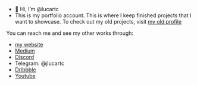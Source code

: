 - 👋 Hi, I’m @lucartc
- This is my portfolio account. This is where I keep finished projects that I want to showcase. To check out my old projects, visit [my old profile](https://github.com/jlucartc)

You can reach me and see my other works through:
- [my website](https://portfolio.jlucartc.tech)
- [Medium](https://medium.com/@jlucartc)
- [Discord](http://discordapp.com/users/265658535461912595)
- Telegram: @jlucartc
- [Dribbble](https://dribbble.com/jlucartc)
- [Youtube](https://www.youtube.com/@lrtccoding)

<!---
lucartc/lucartc is a ✨ special ✨ repository because its `README.md` (this file) appears on your GitHub profile.
You can click the Preview link to take a look at your changes.
--->

